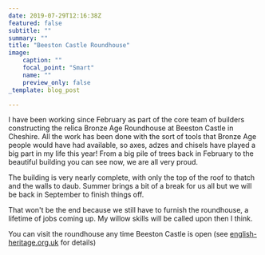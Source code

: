 ```yaml
---
date: 2019-07-29T12:16:38Z
featured: false
subtitle: ""
summary: ""
title: "Beeston Castle Roundhouse"
image:
    caption: ""
    focal_point: "Smart"
    name: ""
    preview_only: false
_template: blog_post

---
```

I have been working since February as part of the core team of builders constructing the relica Bronze Age Roundhouse at Beeston Castle in Cheshire. All the work has been done with the sort of tools that Bronze Age people would have had available, so axes, adzes and chisels have played a big part in my life this year! From a big pile of trees back in February to the beautiful building you can see now, we are all very proud.

The building is very nearly complete, with only the top of the roof to thatch and the walls to daub. Summer brings a bit of a break for us all but we will be back in September to finish things off.

That won't be the end because we still have to furnish the roundhouse, a lifetime of jobs coming up. My willow skills will be called upon then I think.

You can visit the roundhouse any time Beeston Castle is open (see [english-heritage.org.uk](https://english-heritage.org.uk) for details)